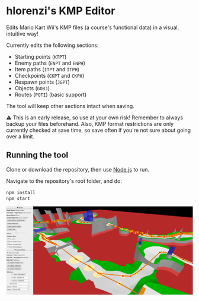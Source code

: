 # hlorenzi's KMP Editor

Edits Mario Kart Wii's KMP files (a course's functional data) in a visual, intuitive way!

Currently edits the following sections:
- Starting points (`KTPT`)
- Enemy paths (`ENPT` and `ENPH`)
- Item paths (`ITPT` and `ITPH`)
- Checkpoints (`CKPT` and `CKPH`)
- Respawn points (`JGPT`)
- Objects (`GOBJ`)
- Routes (`POTI`) (basic support)

The tool will keep other sections intact when saving.

:warning: This is an early release, so use at your own risk! Remember to always backup your files
beforehand. Also, KMP format restrictions are only currently checked at save time, so save often
if you're not sure about going over a limit.

## Running the tool

Clone or download the repository, then use [Node.js](https://nodejs.org) to run.

Navigate to the repository's root folder, and do:

```
npm install
npm start
```

![Screenshot](/doc/screenshot1.png)